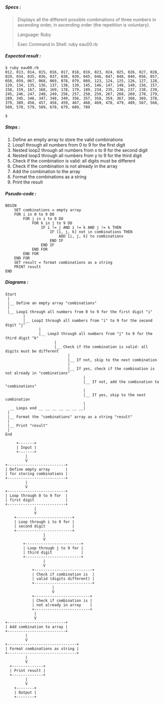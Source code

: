 ##### Specs :

> Displays all the different possible combinations
> of three numbers in ascending order,
> in ascending order (the repetition is voluntary).
>
> Language: Ruby
>
> Exec Command in Shell: ruby eau00.rb

##### Expected result :

```
$ ruby eau00.rb
012, 013, 014, 015, 016, 017, 018, 019, 023, 024, 025, 026, 027, 028, 029, 034, 035, 036, 037, 038, 039, 045, 046, 047, 048, 049, 056, 057, 058, 059, 067, 068, 069, 078, 079, 089, 123, 124, 125, 126, 127, 128, 129, 134, 135, 136, 137, 138, 139, 145, 146, 147, 148, 149, 156, 157, 158, 159, 167, 168, 169, 178, 179, 189, 234, 235, 236, 237, 238, 239, 245, 246, 247, 248, 249, 256, 257, 258, 259, 267, 268, 269, 278, 279, 289, 345, 346, 347, 348, 349, 356, 357, 358, 359, 367, 368, 369, 378, 379, 389, 456, 457, 458, 459, 467, 468, 469, 478, 479, 489, 567, 568, 569, 578, 579, 589, 678, 679, 689, 789

$ 
```

##### Steps :

1.  Define an empty array to store the valid combinations
2.  Loop1 through all numbers from 0 to 9 for the first digit
3.  Nested loop2 through all numbers from x to 9 for the second digit
4.  Nested loop3 through all numbers from y to 9 for the third digit
5.  Check if the combination is valid: all digits must be different
6.  Check if the combination is not already in the array
7.  Add the combination to the array
8.  Format the combinations as a string
9.  Print the result

##### Pseudo-code :

```
BEGIN
    SET combinations = empty array
    FOR i in 0 to 9 DO
        FOR j in i to 9 DO
            FOR k in j to 9 DO
                IF i != j AND i != k AND j != k THEN
                    IF [i, j, k] not in combinations THEN
                        ADD [i, j, k] to combinations
                    END IF
                END IF
            END FOR
        END FOR
    END FOR
    SET result = format combinations as a string
    PRINT result
END

```

##### Diagrams :

```
Start
 |
 |__ Define an empty array "combinations"
 |
 |__ Loop1 through all numbers from 0 to 9 for the first digit "i"
        |
        |__ Loop2 through all numbers from "i" to 9 for the second digit "j"
               |
               |__ Loop3 through all numbers from "j" to 9 for the third digit "k"
                      |
                      |__ Check if the combination is valid: all digits must be different
                            |
                            |__ If not, skip to the next combination
                            |
                            |__ If yes, check if the combination is not already in "combinations"
                                   |
                                   |__ If not, add the combination to "combinations"
                                   |
                                   |__ If yes, skip to the next combination
                                   | 
  __ Loops end __ __ __ __ __ __ __|
 |
 |__ Format the "combinations" array as a string "result"
 |
 |__ Print "result"
 |
End

```

```
     +-------+
     | Input |
     +-------+
         |
         V
+--------------------------+
| Define empty array       |
| for storing combinations |
+--------------------------+
         |
         V
+--------------------------+
| Loop through 0 to 9 for  |
| first digit              |
+--------------------------+
             |
             V
    +-------------------------+
    | Loop through i to 9 for |
    | second digit            |
    +-------------------------+
                 |
                 V
        +-------------------------+
        | Loop through j to 9 for |
        | third digit             |
        +-------------------------+
                 |
                 V
            +--------------------------+
            | Check if combination is  |
            | valid (digits different) |
            +--------------------------+
                     |
                     V
            +-------------------------+
            | Check if combination is |
            | not already in array    |
            +-------------------------+
             |
             V
+--------------------------+
| Add combination to array |
+--------------------------+
         |
         V
+-------------------------------+
| Format combinations as string |
+-------------------------------+
         |
         V
  +--------------+
  | Print result |
  +--------------+
         |
         V
    +--------+
    | Output |
    +--------+
```